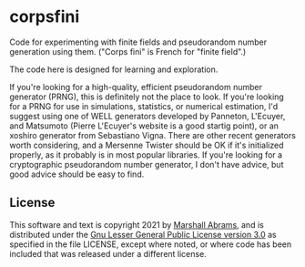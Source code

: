 # corpsfini 
Code for experimenting with finite fields and pseudorandom number 
generation using them.  ("Corps fini" is French for "finite field".)

The code here is designed for learning and exploration.

If you're looking for a high-quality, efficient pseudorandom number
generator (PRNG), this is definitely not the place to look.  If you're
looking for a PRNG for use in simulations, statistics, or numerical
estimation, I'd suggest using one of WELL generators developed by
Panneton, L'Ecuyer, and Matsumoto (Pierre L'Ecuyer's website is a good
startig point), or an xoshiro generator from Sebastiano Vigna.  There
are other recent generators worth considering, and a Mersenne Twister
should be OK if it's initialized properly, as it probably is in most
popular libraries.  If you're looking for a cryptographic pseudorandom
number generator, I don't have advice, but good advice should be easy to
find.



## License

This software and text is copyright 2021 by [Marshall
Abrams](http://members.logical.net/~marshall/), and is distributed under
the [Gnu Lesser General Public License version
3.0](https://www.gnu.org/licenses/lgpl.html) as specified in the file
LICENSE, except where noted, or where code has been included that was
released under a different license.
